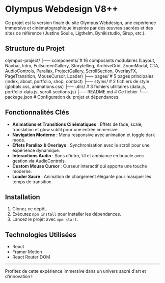 # Olympus Webdesign V8++

Ce projet est la version finale du site Olympus Webdesign, une expérience immersive et cinématographique inspirée par des œuvres sacrées et des sites de référence (Justine Soulie, Ligthelm, Bynikistudio, Sirup, etc.).

## Structure du Projet

olympus-project/ ├── components/ # 16 composants modulaires (Layout, Navbar, Intro, FullscreenGallery, Storytelling, ArchiveGrid, ZoomModal, CTA, AudioControls, Parallax, ProjectGallery, ScrollSection, OverlayFX, PageTransition, MouseCursor, Loader) ├── pages/ # 5 pages principales (index, about, portfolio, shop, contact) ├── styles/ # 2 fichiers de style (globals.css, animations.css) ├── utils/ # 3 fichiers utilitaires (data.js, portfolio-data.js, scroll-sections.js) ├── README.md # Ce fichier └── package.json # Configuration du projet et dépendances


## Fonctionnalités Clés

- **Animations et Transitions Cinématiques** : Effets de fade, scale, translation et glow subtil pour une entrée immersive.
- **Navigation Moderne** : Menu responsive avec animation et toggle dark mode.
- **Effets Parallax & Overlays** : Synchronisation avec le scroll pour une expérience dynamique.
- **Interactions Audio** : Sons d'intro, UI et ambiance en boucle avec gestion via AudioControls.
- **Custom Mouse Cursor** : Curseur interactif qui apporte une touche moderne.
- **Loader Sacré** : Animation de chargement élégante pour masquer les temps de transition.

## Installation

1. Clonez ce dépôt.
2. Exécutez `npm install` pour installer les dépendances.
3. Lancez le projet avec `npm start`.

## Technologies Utilisées

- React
- Framer Motion
- React Router DOM

---

Profitez de cette expérience immersive dans un univers sacré d'art et d'innovation !
